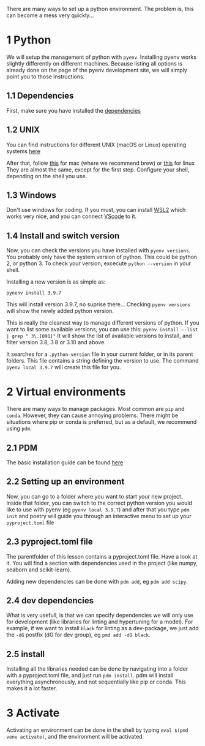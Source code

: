 There are many ways to set up a python environment. The problem is, this can
become a mess very quickly...

# 1 Python
We will setup the management of python with `pyenv`. Installing pyenv works
slightly differently on different machines. Because listing all options is
already done on the page of the pyenv development site, we will simply point you
to those instructions.

## 1.1 Dependencies
First, make sure you have installed the [dependencies](https://github.com/pyenv/pyenv/wiki#suggested-build-environment)

## 1.2 UNIX
You can find instructions for different UNIX (macOS or Linux) operating systems [here](https://github.com/pyenv/pyenv/wiki#suggested-build-environment)

After that, follow [this](https://github.com/pyenv/pyenv#homebrew-in-macos) for
mac (where we recommend brew)
or [this](https://github.com/pyenv/pyenv#basic-github-checkout) for linux
They are almost the same, except for the first step. Configure your shell,
depending on the shell you use.

## 1.3 Windows
Don't use windows for coding.
If you must, you can install [WSL2](https://learn.microsoft.com/en-us/windows/wsl/install) which works very nice, and you can connect [VScode](https://code.visualstudio.com/blogs/2019/09/03/wsl2) to it.

## 1.4 Install and switch version

Now, you can check the versions you have installed with `pyenv versions`. You
probably only have the system version of python. This could be python 2, or
python 3. To check your version, excecute `python --version` in your shell.

Installing a new version is as simple as:

`pynenv install 3.9.7`

This will install version 3.9.7, no suprise there...
Checking `pyenv versions` will show the newly added python version.

This is really the cleanest way to manage different versions of python. If you
want to list some available versions, you can use this:
`pyenv install --list | grep " 3\.[891]"`
It will show the list of available versions to install, and filter version 3.8,
3.8 or 3.10 and above.

It searches for a `.python-version` file in your current folder, or in its
parent folders. This file contains a string defining the version to use. The
command `pyenv local 3.9.7` will create this file for you.

# 2 Virtual environments
There are many ways to manage packages. Most common are `pip` and `conda`.
However, they can cause annoying problems. There might be situations where pip or conda is preferred, but as a default, we recommend using `pdm`.

## 2.1 PDM
The basic installation guide can be found
[here](https://pdm-project.org/en/latest/)


## 2.2 Setting up an environment

Now, you can go to a folder where you want to start your new project.
Inside that folder, you can switch to the correct python version you would like
to use with pyenv (eg `pyenv local 3.9.7`) and after that you type `pdm init`
and poetry will guide you through an interactive menu to set up your
`pyproject.toml` file

## 2.3 pyproject.toml file

The parentfolder of this lesson contains a pyproject.toml file. Have a look at
it. You will find a section with dependencies used in the project (like numpy,
seaborn and scikit-learn).

Adding new dependencies can be done with `pdm add`, eg `pdm add scipy`.

## 2.4 dev dependencies
What is very usefull, is that we can specify dependencies we will only use for
development (like libraries for linting and hypertuning for a model). For
example, if we want to install `black` for linting as a dev-package, we just add
the `-dG` postfix (dG for dev group), eg `pmd add -dG black`.

## 2.5 install
Installing all the libraries needed can be done by navigating into a folder with
a pyproject.toml file, and just run `pdm install`. pdm will install
everything asynchronously, and not sequentially like pip or conda. This makes it
a lot faster.

# 3 Activate
Activating an environment can be done in the shell by typing `eval $(pmd venv activate)`, and
the environment will be activated.
